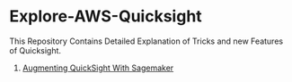 # Explore-AWS-Quicksight
This Repository Contains Detailed Explanation of Tricks and new Features of Quicksight.
<br>
1. [Augmenting QuickSight With Sagemaker](https://github.com/developers-cosmos/Explore-AWS-Quicksight/tree/master/Augment-Quicksight-with-Sagemaker)
